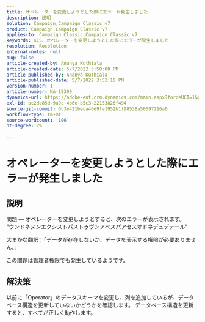 ```yaml
---
title: オペレーターを変更しようとした際にエラーが発生しました
description: 説明
solution: Campaign,Campaign Classic v7
product: Campaign,Campaign Classic v7
applies-to: Campaign Classic,Campaign Classic v7
keywords: KCS、オペレーターを変更しようとした際にエラーが発生しました
resolution: Resolution
internal-notes: null
bug: false
article-created-by: Ananya Kuthiala
article-created-date: 5/7/2022 3:50:00 PM
article-published-by: Ananya Kuthiala
article-published-date: 5/7/2022 3:52:16 PM
version-number: 1
article-number: KA-19399
dynamics-url: https://adobe-ent.crm.dynamics.com/main.aspx?forceUCI=1&pagetype=entityrecord&etn=knowledgearticle&id=6cf19855-1dce-ec11-a7b5-0022480a8e40
exl-id: bc2de85d-9a9c-4b6e-b5c3-22153826f494
source-git-commit: 0c3e421beca46d9fe1952b1f98538a50697216a0
workflow-type: tm+mt
source-wordcount: '106'
ht-degree: 2%

---
```


# オペレーターを変更しようとした際にエラーが発生しました

## 説明

問題 — オペレーターを変更しようとすると、次のエラーが表示されます。<br>
&quot;ウンドネヌンエクシストパストゥヴンアベスパアセスオドネデュデテール&quot;

大まかな翻訳：「データが存在しないか、データを表示する権限が必要ありません。」

この問題は管理者権限でも発生しているようです。


## 解決策


以前に「Operator」のデータスキーマを変更し、列を追加しているが、データベース構造を更新していないかどうかを確認します。 データベース構造を更新すると、すべてが正しく動作します。
